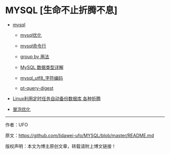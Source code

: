 # MYSQL [生命不止折腾不息]
- [mysql](https://github.com/lidawei-ufo/MYSQL)

  - [mysql优化](https://github.com/lidawei-ufo/MYSQL/blob/master/mysql%E4%BC%98%E5%8C%96.md)

  - [mysql命令行](https://github.com/lidawei-ufo/MYSQL/blob/master/mysql%E5%91%BD%E4%BB%A4%E8%A1%8C.md)

  - [group by 用法](https://github.com/lidawei-ufo/MYSQL/blob/master/group%20by%20%E7%94%A8%E6%B3%95.md)	

  - [MySQL 数据类型详解](https://github.com/lidawei-ufo/MYSQL/blob/master/MySQL%20%E6%95%B0%E6%8D%AE%E7%B1%BB%E5%9E%8B%E8%AF%A6%E8%A7%A3.md)

  - [mysql_utf8_字符编码](https://github.com/lidawei-ufo/MYSQL/blob/master/mysql_utf8_%E5%AD%97%E7%AC%A6%E7%BC%96%E7%A0%81.md)

  - [pt-query-digest](https://github.com/lidawei-ufo/MYSQL/blob/master/pt-query-digest.md)
  
- [Linux利用定时任务自动备份数据库 各种折腾](https://github.com/lidawei-ufo/MYSQL/blob/master/Linux%E5%88%A9%E7%94%A8%E5%AE%9A%E6%97%B6%E4%BB%BB%E5%8A%A1%E8%87%AA%E5%8A%A8%E5%A4%87%E4%BB%BD%E6%95%B0%E6%8D%AE%E5%BA%93.md)
  
- [冒泡优化](https://github.com/lidawei-ufo/MYSQL/blob/master/bubble.md)
  
**** 

作者：UFO

原文：https://github.com/lidawei-ufo/MYSQL/blob/master/README.md

版权声明：本文为博主原创文章，转载请附上博文链接！


